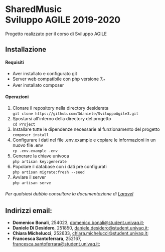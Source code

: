 # SharedMusic<br>Sviluppo AGILE 2019-2020
Progetto realizzato per il corso di Sviluppo AGILE
## Installazione
#### Requisiti
- Aver installato e configurato git
- Server web compatibile con php versione 7.<sub>*</sub>
- Aver installato composer
#### Operazioni
1. Clonare il repository nella directory desiderata<br>
`git clone https://github.com/3daniele/SviluppoAgile3.git `
2. Spostarsi all'interno della directory del progetto<br>
`cd Project`
3. Installare tutte le dipendenze necessarie al funzionamento del progetto<br>
`composer install`
4. Configurare i dati nel file .env.example e copiare le informazioni in un nuovo file .env<br>
`cp .env.example .env`
5. Generare la chiave univoca<br>
`php artisan key:generate`
6. Popolare il database con i dati pre configurati<br>
`php artisan migrate:fresh --seed`
7. Avviare il server<br>
`php artisan serve`
###### Per qualsiasi dubbio consultare la documentazione di [Laravel](https://laravel.com/docs/7.x)
## Indirizzi email:
- <b>Domenico Bonali</b>, 254023, domenico.bonali@student.univaq.it;
- <b>Daniele Di Desidero</b>, 251850, daniele.desidero@student.univaq.it;
- <b>Chiara Michelucci</b>, 252633, chiara.michelucci@student.univaq.it;
- <b>Francesca Santoferrara</b>, 252167, francesca.santoferrara@student.univaq.it;